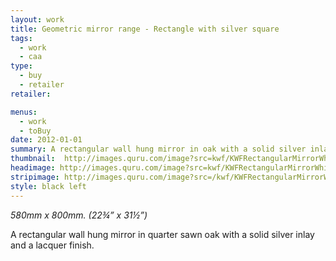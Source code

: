 ```yaml
---
layout: work
title: Geometric mirror range - Rectangle with silver square
tags:
  - work
  - caa
type:
  - buy
  - retailer
retailer:

menus:
  - work
  - toBuy
date: 2012-01-01
summary: A rectangular wall hung mirror in oak with a solid silver inlay and a lacquer finish.
thumbnail:  http://images.quru.com/image?src=kwf/KWFRectangularMirrorWhite.jpg&width=175&height=175&fill=%23ffffff
headimage: http://images.quru.com/image?src=kwf/KWFRectangularMirrorWhite.jpg&left=0.01&right=0.99
stripimage: http://images.quru.com/image?src=/kwf/KWFRectangularMirrorWhite.jpg&top=0.0625&bottom=0.92813&left=0.1&halign=R1&fill=auto
style: black left
---
```

_580mm x 800mm. (22&frac34;” x 31&frac12;”)_

A rectangular wall hung mirror in quarter sawn oak with a solid silver inlay and a lacquer finish.
